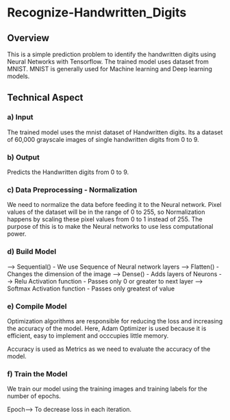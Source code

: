 # Recognize-Handwritten_Digits

## Overview

This is a simple prediction problem to identify the handwritten digits using Neural Networks with Tensorflow. The trained model uses dataset from MNIST. MNIST is generally used for Machine learning and Deep learning models.

## Technical Aspect

### a) Input
The trained model uses the mnist dataset of Handwritten digits. Its a dataset of 60,000 grayscale images of single handwritten digits from 0 to 9.

### b) Output
Predicts the Handwritten digits from 0 to 9.

### c) Data Preprocessing - Normalization
We need to normalize the data before feeding it to the Neural network. Pixel values of the dataset will be in the range of 0 to 255, so Normalization happens by scaling these pixel values from 0 to 1 instead of 255. The purpose of this is to make the Neural networks to use less computational power.

### d) Build Model

--> Sequential() - We use Sequence of Neural network layers
--> Flatten() - Changes the dimension of the image
--> Dense() - Adds layers of Neurons
--> Relu Activation function - Passes only 0 or greater to next layer
--> Softmax Activation function - Passes only greatest of value

### e) Compile Model

Optimization algorithms are responsible for reducing the loss and increasing the accuracy of the model.
Here, Adam Optimizer is used because it is efficient, easy to implement and occcupies little memory.

Accuracy is used as Metrics as we need to evaluate the accuracy of the model.

### f) Train the Model

We train our model using the training images and training labels for the number of epochs.

Epoch--> To decrease loss in each iteration.



